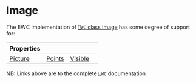 # Image

The EWC implementation of [`⎕WC` class Image](https://help.dyalog.com/19.0/index.htm#GUI/Objects/Image.htm) has some degree of support for:

| Properties|  |  |  |
|--|--|--|--|
 |  [Picture](https://help.dyalog.com/19.0/index.htm#GUI/Properties/Picture.htm)  |  [Points](https://help.dyalog.com/19.0/index.htm#GUI/Properties/Points.htm)  |  [Visible](https://help.dyalog.com/19.0/index.htm#GUI/Properties/Visible.htm)  |                                                                               |

NB: Links above are to the complete `⎕WC` documentation
